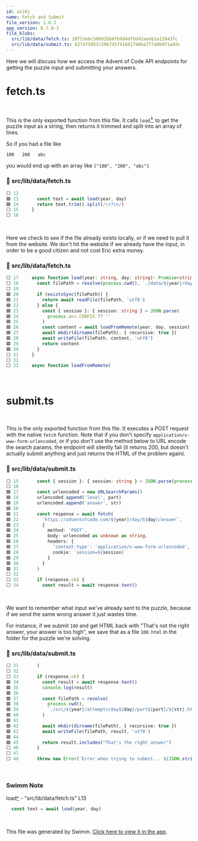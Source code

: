 ```yaml
---
id: azi6j
name: Fetch and Submit
file_version: 1.0.2
app_version: 0.7.0-1
file_blobs:
  src/lib/data/fetch.ts: 28f53e6c50892bb8fb9d4df8d42aeeb1a12843fc
  src/lib/data/submit.ts: b274f5952c596745f41041746ba777a0b9f1addc
---
```


Here we will discuss how we access the Advent of Code API endpoints for getting the puzzle input and submitting your answers.

# fetch.ts

<br/>

This is the only exported function from this file. It calls `load`[<sup id="Z1i1CgX">↓</sup>](#f-Z1i1CgX) to get the puzzle input as a string, then returns it trimmed and split into an array of lines.

So if you had a file like

`100   200   abc`

you would end up with an array like `["100", "200", "abc"]`
<!-- NOTE-swimm-snippet: the lines below link your snippet to Swimm -->
### 📄 src/lib/data/fetch.ts
```typescript
⬜ 12     
🟩 13       const text = await load(year, day)
🟩 14       return text.trim().split(/\r?\n/)
⬜ 15     }
⬜ 16     
```

<br/>

Here we check to see if the file already exists locally, or if we need to pull it from the website. We don't hit the website if we already have the input, in order to be a good citizen and not cost Eric extra money.
<!-- NOTE-swimm-snippet: the lines below link your snippet to Swimm -->
### 📄 src/lib/data/fetch.ts
```typescript
⬜ 17     async function load(year: string, day: string): Promise<string> {
⬜ 18       const filePath = resolve(process.cwd(), `./data/${year}/day${day}.txt`)
⬜ 19     
🟩 20       if (existsSync(filePath)) {
🟩 21         return await readFile(filePath, 'utf8')
🟩 22       } else {
🟩 23         const { session }: { session: string } = JSON.parse(
🟩 24           process.env.CONFIG ?? ''
🟩 25         )
🟩 26         const content = await loadFromRemote(year, day, session)
🟩 27         await mkdir(dirname(filePath), { recursive: true })
🟩 28         await writeFile(filePath, content, 'utf8')
🟩 29         return content
🟩 30       }
⬜ 31     }
⬜ 32     
⬜ 33     async function loadFromRemote(
```

<br/>

# submit.ts

<br/>

This is the only exported function from this file. It executes a POST request with the native `fetch` function. Note that if you don't specify `application/x-www-form-urlencoded`, or if you don't use the method below to URL encode the search params, the endpoint will silently fail (it returns 200, but doesn't actually submit anything and just returns the HTML of the problem again).
<!-- NOTE-swimm-snippet: the lines below link your snippet to Swimm -->
### 📄 src/lib/data/submit.ts
```typescript
⬜ 15       const { session }: { session: string } = JSON.parse(process.env.CONFIG ?? '')
⬜ 16     
🟩 17       const urlencoded = new URLSearchParams()
🟩 18       urlencoded.append('level', part)
🟩 19       urlencoded.append('answer', str)
🟩 20     
🟩 21       const response = await fetch(
🟩 22         `https://adventofcode.com/${year}/day/${day}/answer`,
🟩 23         {
🟩 24           method: 'POST',
🟩 25           body: urlencoded as unknown as string,
🟩 26           headers: {
🟩 27             'content-type': 'application/x-www-form-urlencoded',
🟩 28             cookie: `session=${session}`
🟩 29           }
🟩 30         }
🟩 31       )
⬜ 32     
⬜ 33       if (response.ok) {
⬜ 34         const result = await response.text()
```

<br/>

We want to remember what input we've already sent to the puzzle, because if we send the same wrong answer it just wastes time.

For instance, if we submit `100` and get HTML back with "That's not the right answer, your answer is too high", we save that as a file `100.html` in the folder for the puzzle we're solving.
<!-- NOTE-swimm-snippet: the lines below link your snippet to Swimm -->
### 📄 src/lib/data/submit.ts
```typescript
⬜ 31       )
⬜ 32     
⬜ 33       if (response.ok) {
🟩 34         const result = await response.text()
🟩 35         console.log(result)
🟩 36     
🟩 37         const filePath = resolve(
🟩 38           process.cwd(),
🟩 39           `./src/${year}/attempts/day${day}/part${part}/${str}.html`
🟩 40         )
🟩 41     
🟩 42         await mkdir(dirname(filePath), { recursive: true })
🟩 43         await writeFile(filePath, result, 'utf8')
🟩 44     
🟩 45         return result.includes("That's the right answer")
⬜ 46       }
⬜ 47     
⬜ 48       throw new Error(`Error when trying to submit... ${JSON.stringify(response)}`)
```

<br/>

<!-- THIS IS AN AUTOGENERATED SECTION. DO NOT EDIT THIS SECTION DIRECTLY -->
### Swimm Note

<span id="f-Z1i1CgX">load</span>[^](#Z1i1CgX) - "src/lib/data/fetch.ts" L13
```typescript
  const text = await load(year, day)
```

<br/>

This file was generated by Swimm. [Click here to view it in the app](https://app.swimm.io/repos/Z2l0aHViJTNBJTNBYW9janMtY2xpJTNBJTNBZWxsaW90Zmlza2U=/docs/azi6j).